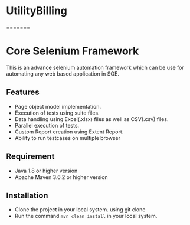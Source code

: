 # UtilityBilling
=======

# Core Selenium Framework

This is an advance selenium automation framework which can be use for automating any web based application in SQE.

## Features

- Page object model implementation.
- Execution of tests using suite files.
- Data handling using Excel(.xlsx) files as well as CSV(.csv) files.
- Parallel execution of tests.
- Custom Report creation using Extent Report.
- Ability to run testcases on multiple browser

## Requirement

- Java 1.8 or higher version
- Apache Maven 3.6.2 or higher version

## Installation

- Clone the project in your local system. using git clone
- Run the command `mvn clean install` in your local system.
